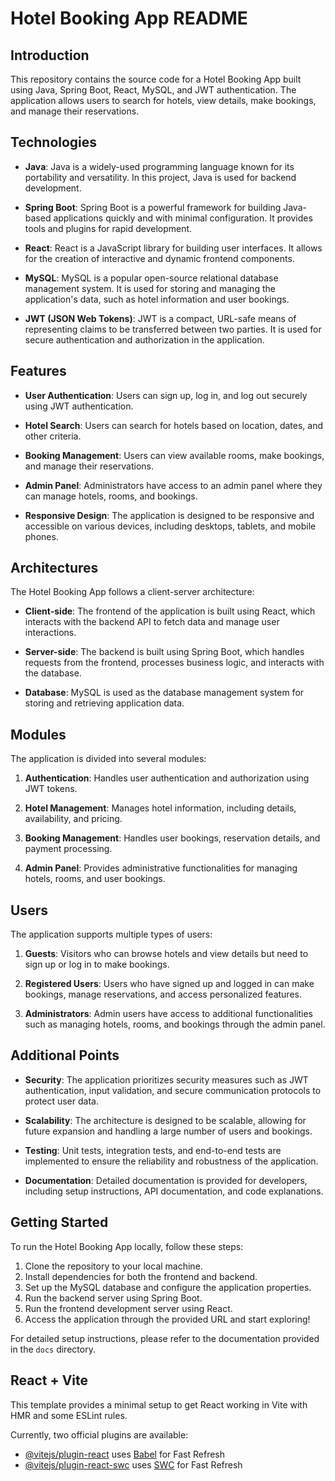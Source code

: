 # Hotel Booking App README

## Introduction
This repository contains the source code for a Hotel Booking App built using Java, Spring Boot, React, MySQL, and JWT authentication. The application allows users to search for hotels, view details, make bookings, and manage their reservations.

## Technologies

- **Java**: Java is a widely-used programming language known for its portability and versatility. In this project, Java is used for backend development.
  
- **Spring Boot**: Spring Boot is a powerful framework for building Java-based applications quickly and with minimal configuration. It provides tools and plugins for rapid development.

- **React**: React is a JavaScript library for building user interfaces. It allows for the creation of interactive and dynamic frontend components.

- **MySQL**: MySQL is a popular open-source relational database management system. It is used for storing and managing the application's data, such as hotel information and user bookings.

- **JWT (JSON Web Tokens)**: JWT is a compact, URL-safe means of representing claims to be transferred between two parties. It is used for secure authentication and authorization in the application.

## Features

- **User Authentication**: Users can sign up, log in, and log out securely using JWT authentication.

- **Hotel Search**: Users can search for hotels based on location, dates, and other criteria.

- **Booking Management**: Users can view available rooms, make bookings, and manage their reservations.

- **Admin Panel**: Administrators have access to an admin panel where they can manage hotels, rooms, and bookings.

- **Responsive Design**: The application is designed to be responsive and accessible on various devices, including desktops, tablets, and mobile phones.

## Architectures

The Hotel Booking App follows a client-server architecture:

- **Client-side**: The frontend of the application is built using React, which interacts with the backend API to fetch data and manage user interactions.

- **Server-side**: The backend is built using Spring Boot, which handles requests from the frontend, processes business logic, and interacts with the database.

- **Database**: MySQL is used as the database management system for storing and retrieving application data.

## Modules

The application is divided into several modules:

1. **Authentication**: Handles user authentication and authorization using JWT tokens.

2. **Hotel Management**: Manages hotel information, including details, availability, and pricing.

3. **Booking Management**: Handles user bookings, reservation details, and payment processing.

4. **Admin Panel**: Provides administrative functionalities for managing hotels, rooms, and user bookings.

## Users

The application supports multiple types of users:

1. **Guests**: Visitors who can browse hotels and view details but need to sign up or log in to make bookings.

2. **Registered Users**: Users who have signed up and logged in can make bookings, manage reservations, and access personalized features.

3. **Administrators**: Admin users have access to additional functionalities such as managing hotels, rooms, and bookings through the admin panel.

## Additional Points

- **Security**: The application prioritizes security measures such as JWT authentication, input validation, and secure communication protocols to protect user data.

- **Scalability**: The architecture is designed to be scalable, allowing for future expansion and handling a large number of users and bookings.

- **Testing**: Unit tests, integration tests, and end-to-end tests are implemented to ensure the reliability and robustness of the application.

- **Documentation**: Detailed documentation is provided for developers, including setup instructions, API documentation, and code explanations.

## Getting Started

To run the Hotel Booking App locally, follow these steps:

1. Clone the repository to your local machine.
2. Install dependencies for both the frontend and backend.
3. Set up the MySQL database and configure the application properties.
4. Run the backend server using Spring Boot.
5. Run the frontend development server using React.
6. Access the application through the provided URL and start exploring!

For detailed setup instructions, please refer to the documentation provided in the `docs` directory.



## React + Vite

This template provides a minimal setup to get React working in Vite with HMR and some ESLint rules.

Currently, two official plugins are available:

- [@vitejs/plugin-react](https://github.com/vitejs/vite-plugin-react/blob/main/packages/plugin-react/README.md) uses [Babel](https://babeljs.io/) for Fast Refresh
- [@vitejs/plugin-react-swc](https://github.com/vitejs/vite-plugin-react-swc) uses [SWC](https://swc.rs/) for Fast Refresh
